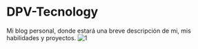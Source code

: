 # DPV-Tecnology
Mi blog personal, donde estará una breve descripción de mi, mis habilidades y proyectos.
![1](https://user-images.githubusercontent.com/101618623/182294994-0be0e4e7-033b-41eb-a16a-a92bffcb3abc.jpg)
